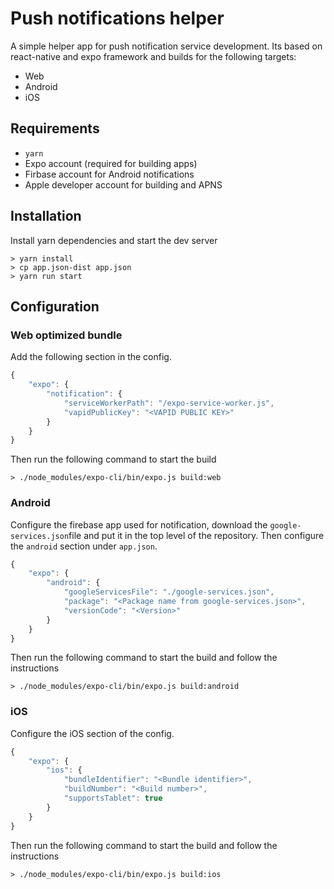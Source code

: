 # Push notifications helper

A simple helper app for push notification service development.
Its based on react-native and expo framework and builds for the following targets:

* Web
* Android
* iOS

## Requirements

* `yarn`
* Expo account (required for building apps)
* Firbase account for Android notifications
* Apple developer account for building and APNS

## Installation

Install yarn dependencies and start the dev server
```
> yarn install
> cp app.json-dist app.json
> yarn run start
```

## Configuration

### Web optimized bundle

Add the following section in the config.

```javascript
{
    "expo": {
        "notification": {
            "serviceWorkerPath": "/expo-service-worker.js",
            "vapidPublicKey": "<VAPID PUBLIC KEY>"
        }
    }
}
```

Then run the following command to start the build

```
> ./node_modules/expo-cli/bin/expo.js build:web
```

### Android

Configure the firebase app used for notification, download the `google-services.json`file
and put it in the top level of the repository. Then configure the `android` section under `app.json`.

```javascript
{
    "expo": {
        "android": {
            "googleServicesFile": "./google-services.json",
            "package": "<Package name from google-services.json>",
            "versionCode": "<Version>"
        }
    }
}
```

Then run the following command to start the build and follow the instructions

```
> ./node_modules/expo-cli/bin/expo.js build:android
```

### iOS

Configure the iOS section of the config.

```javascript
{
    "expo": {
        "ios": {
            "bundleIdentifier": "<Bundle identifier>",
            "buildNumber": "<Build number>",
            "supportsTablet": true
        }
    }
}
```

Then run the following command to start the build and follow the instructions

```
> ./node_modules/expo-cli/bin/expo.js build:ios
```